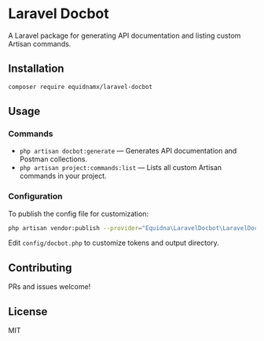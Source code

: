 # Laravel Docbot

A Laravel package for generating API documentation and listing custom Artisan commands.

## Installation

```bash
composer require equidnamx/laravel-docbot
```

## Usage

### Commands

- `php artisan docbot:generate` — Generates API documentation and Postman collections.
- `php artisan project:commands:list` — Lists all custom Artisan commands in your project.

### Configuration

To publish the config file for customization:

```bash
php artisan vendor:publish --provider="Equidna\LaravelDocbot\LaravelDocbotServiceProvider" --tag=config
```

Edit `config/docbot.php` to customize tokens and output directory.

## Contributing

PRs and issues welcome!

## License

MIT
